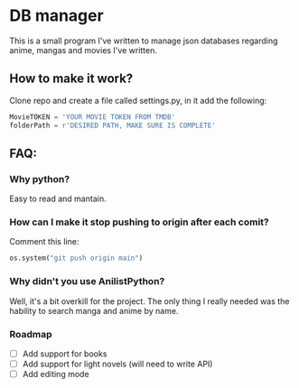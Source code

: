 # DB manager
This is a small program I've written to manage json databases regarding anime, mangas and movies I've written.

## How to make it work?
Clone repo and create a file called settings.py, in it add the following:
```python
MovieTOKEN = 'YOUR MOVIE TOKEN FROM TMDB'
folderPath = r'DESIRED PATH, MAKE SURE IS COMPLETE'
```

## FAQ:
### Why python?
Easy to read and mantain.

### How can I make it stop pushing to origin after each comit?
Comment this line:
```python
os.system("git push origin main")        
```

### Why didn't you use AnilistPython?
Well, it's a bit overkill for the project. The only thing I really needed was the hability to search manga and anime by name.

### Roadmap
- [ ] Add support for books
- [ ] Add support for light novels (will need to write API)
- [ ] Add editing mode 